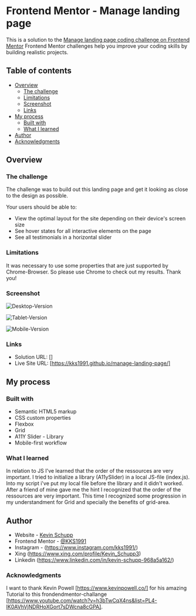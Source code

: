 # Frontend Mentor - Manage landing page

This is a solution to the [Manage landing page coding challenge on Frontend Mentor](https://www.frontendmentor.io/challenges/manage-landing-page-SLXqC6P5)
Frontend Mentor challenges help you improve your coding skills by building realistic projects.

## Table of contents

- [Overview](#overview)
  - [The challenge](#the-challenge)
  - [Limitations](#limitations)
  - [Screenshot](#screenshot)
  - [Links](#links)
- [My process](#my-process)
  - [Built with](#built-with)
  - [What I learned](#what-i-learned)
- [Author](#author)
- [Acknowledgments](#acknowledgments)

## Overview

### The challenge

The challenge was to build out this landing page and get it looking as close to the design as possible.

Your users should be able to:

- View the optimal layout for the site depending on their device's screen size
- See hover states for all interactive elements on the page
- See all testimonials in a horizontal slider

### Limitations

It was necessary to use some properties that are just supported by Chrome-Browser. So please use Chrome to check out my results. Thank you!

### Screenshot

![Desktop-Version](/images/ss_desktop.png)

![Tablet-Version](/images/ss_tablet.png)

![Mobile-Version](/images/ss_mobile.png)

### Links

- Solution URL: []
- Live Site URL: [https://kks1991.github.io/manage-landing-page/]

## My process

### Built with

- Semantic HTML5 markup
- CSS custom properties
- Flexbox
- Grid
- A11Y Slider - Library
- Mobile-first workflow

### What I learned

In relation to JS I've learned that the order of the ressources are very important. I tried to initialize a library (A11ySlider) in a local JS-file (index.js). Into my script i've put my local file before the library and it didn't worked. After a friend of mine gave me the hint I recognized that the order of the ressources are very important. This time I recognized some progression in my understandment for Grid and specially the benefits of grid-area.

## Author

- Website - [Kevin Schupp](https://www.kevinschupp.de/)
- Frontend Mentor - [@KKS1991](https://www.frontendmentor.io/profile/KKS1991)
- Instagram - (https://www.instagram.com/kks1991/)
- Xing (https://www.xing.com/profile/Kevin_Schupp3)
- Linkedin (https://www.linkedin.com/in/kevin-schupp-968a5a162/)

### Acknowledgments

I want to thank Kevin Powell [https://www.kevinpowell.co/] for his amazing Tutorial to this frondendmentor-challange [https://www.youtube.com/watch?v=h3bTwCqX4ns&list=PL4-IK0AVhVjNDRHoXGort7sDWcna8cGPA].
